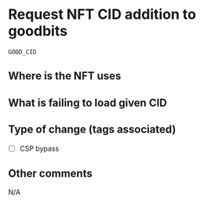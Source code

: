 # Request NFT CID addition to goodbits

<!---
Fill in CID to add to goodbits
-->

`GOOD_CID`

## Where is the NFT uses

<!---
Please include list of examples where this NFT is being used
-->

## What is failing to load given CID

<!---
Please include details around what is failing to load your NFT
-->

## Type of change (tags associated)

- [ ] CSP bypass

## Other comments

<!---
Feel free to include other relevant comments
-->

N/A